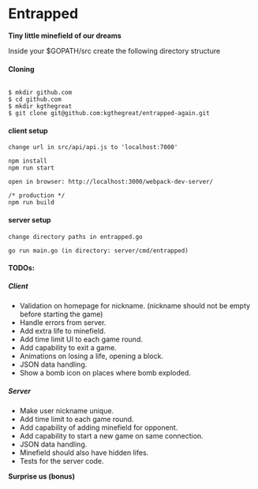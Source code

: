 # Entrapped
__Tiny little minefield of our dreams__

Inside your $GOPATH/src create the following directory structure

#### Cloning
```

$ mkdir github.com
$ cd github.com
$ mkdir kgthegreat
$ git clone git@github.com:kgthegreat/entrapped-again.git

```

#### client setup 
```
change url in src/api/api.js to 'localhost:7000'

npm install 
npm run start

open in browser: http://localhost:3000/webpack-dev-server/

/* production */
npm run build
```

#### server setup
```
change directory paths in entrapped.go

go run main.go (in directory: server/cmd/entrapped)
```

#### TODOs:
##### Client
- Validation on homepage for nickname. (nickname should not be empty before starting the game)
- Handle errors from server.
- Add extra life to minefield.
- Add time limit UI to each game round.
- Add capability to exit a game.
- Animations on losing a life, opening a block.
- JSON data handling.
- Show a bomb icon on places where bomb exploded.

##### Server
- Make user nickname unique.
- Add time limit to each game round.
- Add capability of adding minefield for opponent.
- Add capability to start a new game on same connection.
- JSON data handling.
- Minefield should also have hidden lifes.
- Tests for the server code.

**Surprise us (bonus)**
